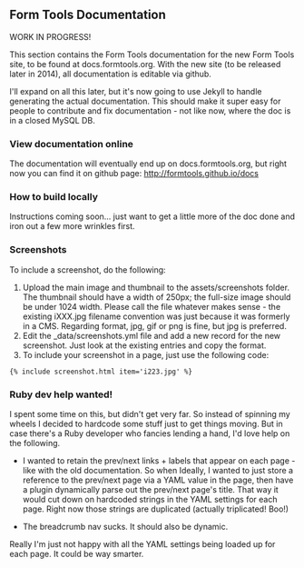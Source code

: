 ## Form Tools Documentation

WORK IN PROGRESS!

This section contains the Form Tools documentation for the new Form Tools site, to be found at docs.formtools.org. With
the new site (to be released later in 2014), all documentation is editable via github.

I'll expand on all this later, but it's now going to use Jekyll to handle generating the actual documentation. This should
make it super easy for people to contribute and fix documentation - not like now, where the doc is in a closed MySQL DB.

### View documentation online

The documentation will eventually end up on docs.formtools.org, but right now you can find it on github page:
http://formtools.github.io/docs


### How to build locally

Instructions coming soon... just want to get a little more of the doc done and iron out a few more wrinkles first.

<!--
jekyll serve --watch --baseurl ''

chmod 755 update_gh_pages.sh
./update_gh_pages.sh
-->


### Screenshots

To include a screenshot, do the following:

1. Upload the main image and thumbnail to the assets/screenshots folder. The thumbnail should have a width of 250px; the full-size
image should be under 1024 width. Please call the file whatever makes sense - the existing iXXX.jpg filename convention was just
because it was formerly in a CMS. Regarding format, jpg, gif or png is fine, but jpg is preferred.
2. Edit the _data/screenshots.yml file and add a new record for the new screenshot. Just look at the existing entries and
copy the format.
3. To include your screenshot in a page, just use the following code:
```
{% include screenshot.html item='i223.jpg' %}
```


### Ruby dev help wanted!

I spent some time on this, but didn't get very far. So instead of spinning my wheels I decided to hardcode some stuff
just to get things moving. But in case there's a Ruby developer who fancies lending a hand, I'd love help on the following.

- I wanted to retain the prev/next links + labels that appear on each page - like with the old documentation. So when
Ideally, I wanted to just store a reference to the prev/next page via a YAML value in the page, then have a plugin
dynamically parse out the prev/next page's title. That way it would cut down on hardcoded strings in the
YAML settings for each page. Right now those strings are duplicated (actually triplicated! Boo!)

- The breadcrumb nav sucks. It should also be dynamic.

Really I'm just not happy with all the YAML settings being loaded up for each page. It could be way smarter.